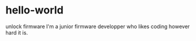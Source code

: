 # hello-world
unlock firmware
I'm a junior firmware developper who likes coding however hard it is.
